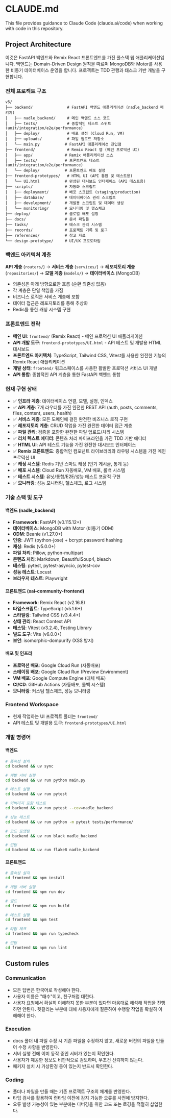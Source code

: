 # CLAUDE.md

This file provides guidance to Claude Code (claude.ai/code) when working with code in this repository.

## Project Architecture

이것은 FastAPI 백엔드와 Remix React 프론트엔드를 가진 풀스택 웹 애플리케이션입니다. 백엔드는 Domain-Driven Design 원칙을 따르며 MongoDB와 Motor를 사용한 비동기 데이터베이스 운영을 합니다. 프로젝트는 TDD 관행과 태스크 기반 개발을 구현합니다.

### 전체 프로젝트 구조

```
v5/
├── backend/               # FastAPI 백엔드 애플리케이션 (nadle_backend 패키지)
│   ├── nadle_backend/     # 메인 백엔드 소스 코드
│   ├── tests/             # 종합적인 테스트 스위트 (unit/integration/e2e/performance)
│   ├── deploy/            # 배포 설정 (Cloud Run, VM)
│   ├── uploads/           # 파일 업로드 저장소
│   └── main.py           # FastAPI 애플리케이션 진입점
├── frontend/              # Remix React 앱 (메인 프로덕션 UI)
│   ├── app/              # Remix 애플리케이션 소스
│   ├── tests/            # 프론트엔드 테스트 (unit/integration/e2e/performance)
│   └── deploy/           # 프론트엔드 배포 설정
├── frontend-prototypes/   # HTML UI (API 통합 및 테스트용)
│   └── UI.html           # 완성된 대시보드 인터페이스 (API 테스트용)
├── scripts/              # 자동화 스크립트
│   ├── deployment/       # 배포 스크립트 (staging/production)
│   ├── database/         # 데이터베이스 관리 스크립트
│   ├── development/      # 개발용 스크립트 및 데이터 생성
│   └── monitoring/       # 모니터링 및 헬스체크
├── deploy/               # 글로벌 배포 설정
├── docs/                 # 문서 파일들
├── tasks/                # 태스크 관리 시스템
├── records/              # 프로젝트 기록 및 로그
├── references/           # 참고 자료
└── design-prototype/     # UI/UX 프로토타입
```

### 백엔드 아키텍처 계층

**API 계층** (`routers/`) → **서비스 계층** (`services/`) → **레포지토리 계층** (`repositories/`) → **모델 계층** (`models/`) → **데이터베이스** (MongoDB)

- 의존성은 아래 방향으로만 흐름 (순환 의존성 없음)
- 각 계층은 단일 책임을 가짐
- 비즈니스 로직은 서비스 계층에 포함
- 데이터 접근은 레포지토리를 통해 추상화
- Redis를 통한 캐싱 시스템 구현

### 프론트엔드 전략

- **메인 UI**: `frontend/` (Remix React) - 메인 프로덕션 UI 애플리케이션
- **API 개발 도구**: `frontend-prototypes/UI.html` - API 테스트 및 개발용 HTML 대시보드
- **프론트엔드 아키텍처**: TypeScript, Tailwind CSS, Vitest를 사용한 완전한 기능의 Remix React 애플리케이션
- **개발 상태**: `frontend/` 워크스페이스를 사용한 활발한 프로덕션 서비스 UI 개발
- **API 통합**: 종합적인 API 계층을 통한 FastAPI 백엔드 통합

### 현재 구현 상태

- ✅ **인프라 계층**: 데이터베이스 연결, 모델, 설정, 인덱스
- ✅ **API 계층**: 7개 라우터를 가진 완전한 REST API (auth, posts, comments, files, content, users, health)
- ✅ **서비스 계층**: 모든 도메인에 걸친 완전한 비즈니스 로직 구현
- ✅ **레포지토리 계층**: CRUD 작업을 가진 완전한 데이터 접근 계층
- ✅ **파일 관리**: 검증을 포함한 완전한 파일 업로드/처리 시스템
- ✅ **리치 텍스트 에디터**: 콘텐츠 처리 파이프라인을 가진 TDD 기반 에디터
- ✅ **HTML UI**: API 테스트 기능을 가진 완전한 대시보드 인터페이스
- ✅ **Remix 프론트엔드**: 종합적인 컴포넌트 라이브러리와 라우팅 시스템을 가진 메인 프로덕션 UI
- ✅ **캐싱 시스템**: Redis 기반 스마트 캐싱 (인기 게시글, 통계 등)
- ✅ **배포 시스템**: Cloud Run 자동배포, VM 배포, 롤백 시스템
- ✅ **테스트 시스템**: 유닛/통합/E2E/성능 테스트 포괄적 구현
- ✅ **모니터링**: 성능 모니터링, 헬스체크, 로그 시스템

### 기술 스택 및 도구

#### 백엔드 (nadle_backend)
- **Framework**: FastAPI (v0.115.12+)
- **데이터베이스**: MongoDB with Motor (비동기 ODM)
- **ODM**: Beanie (v1.27.0+)
- **인증**: JWT (python-jose) + bcrypt password hashing
- **캐싱**: Redis (v5.0.0+)
- **파일 처리**: Pillow, python-multipart
- **콘텐츠 처리**: Markdown, BeautifulSoup4, bleach
- **테스팅**: pytest, pytest-asyncio, pytest-cov
- **성능 테스트**: Locust
- **브라우저 테스트**: Playwright

#### 프론트엔드 (xai-community-frontend)
- **Framework**: Remix React (v2.16.8)
- **타입스크립트**: TypeScript (v5.1.6+)
- **스타일링**: Tailwind CSS (v3.4.4+)
- **상태 관리**: React Context API
- **테스팅**: Vitest (v3.2.4), Testing Library
- **빌드 도구**: Vite (v6.0.0+)
- **보안**: isomorphic-dompurify (XSS 방지)

#### 배포 및 인프라
- **프로덕션 배포**: Google Cloud Run (자동배포)
- **스테이징 배포**: Google Cloud Run (Preview Environment)
- **VM 배포**: Google Compute Engine (대체 배포)
- **CI/CD**: GitHub Actions (자동배포, 롤백 시스템)
- **모니터링**: 커스텀 헬스체크, 성능 모니터링

### Frontend Workspace
- 현재 작업하는 UI 프로젝트 폴더는 `frontend/`
- API 테스트 및 개발용 도구: `frontend-prototypes/UI.html`

### 개발 명령어

#### 백엔드
```bash
# 종속성 설치
cd backend && uv sync

# 개발 서버 실행
cd backend && uv run python main.py

# 테스트 실행
cd backend && uv run pytest

# 커버리지 포함 테스트
cd backend && uv run pytest --cov=nadle_backend

# 성능 테스트
cd backend && uv run python -m pytest tests/performance/

# 코드 포맷팅
cd backend && uv run black nadle_backend

# 린팅
cd backend && uv run flake8 nadle_backend
```

#### 프론트엔드
```bash
# 종속성 설치
cd frontend && npm install

# 개발 서버 실행
cd frontend && npm run dev

# 빌드
cd frontend && npm run build

# 테스트 실행
cd frontend && npm test

# 타입 체크
cd frontend && npm run typecheck

# 린팅
cd frontend && npm run lint
```

## Custom rules
### Communication 
- 모든 답변은 한국어로 작성해야 한다.
- 사용자 이름은 "태수"이고, 친구처럼 대한다.
- 사용자 요청에서 확실히 이해하지 못한 부분이 있다면 마음대로 해석해 작업을 진행하면 안된다. 헷갈리는 부분에 대해 사용자에게 질문하여 수행할 작업을 확실히 이해해야 한다.

### Execution 
- docs 폴더 내 파일 수정 시 기존 파일을 수정하지 않고, 새로운 버전의 파일을 만들어 수정 사항을 반영한다.
- 서버 실행 전에 이미 동작 중인 서버가 있는지 확인한다.
- 사용자가 제공한 정보도 비판적으로 검토하며, 무조건 신뢰하지 않는다.
- 패키지 설치 시 가상환경 등이 있는지 반드시 확인한다. 

### Coding
- 폴더나 파일을 만들 때는 기존 프로젝트 구조의 체계를 반영한다.
- 타입 검사를 활용하여 런타임 이전에 감지 가능한 오류를 사전에 방지한다.
- 오류 발생 가능성이 있는 부분에는 디버깅을 위한 코드 또는 로깅을 적절히 삽입한다.